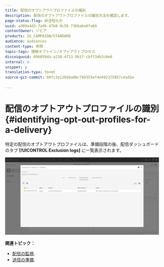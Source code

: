 ```yaml
---
title: 配信のオプトアウトプロファイルの識別
description: 配信のオプトアウトプロファイルの識別方法を確認します。
page-status-flag: 非活性化の
uuid: ad09a4d3-7ad6-47b8-9c56-73bbaba6fa60
contentOwner: ソビア
products: SG_CAMPAIGN/STANDARD
audience: audiences
content-type: 参照
topic-tags: 理解オプトイン/オプトアウトプロセス
discoiquuid: 896859da-a230-4f13-9b1f-cbff34b3c0e0
internal: n
snippet: y
translation-type: tm+mt
source-git-commit: 00fc2e12669a00c788355ef4e492375957cdad2e

---
```



# 配信のオプトアウトプロファイルの識別{#identifying-opt-out-profiles-for-a-delivery}

特定の配信のオプトアウトプロファイルは、準備段階の後、配信ダッシュボードのタブ **[!UICONTROL Exclusion logs]** に一覧表示されます。

![](assets/exclusion_blacklisting.png)

**関連トピック：**

* [配信の監視](../../sending/using/monitoring-a-delivery.md#exclusion-logs).
* [送信の準備](../../sending/using/preparing-the-send.md).

